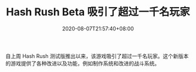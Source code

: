 ﻿---
title: "Hash Rush Beta 吸引了超过一千名玩家"
date: 2020-08-07T21:57:40+08:00
lastmod: 2020-08-07T16:45:40+08:00
draft: false
authors: ["Blythe"]
description: "自上周 Hash Rush 测试版推出以来，该游戏吸引了超过一千名玩家。这个新版本的游戏提供了各种改进以及功能，例如制作系统和改进的战斗系统。"
featuredImage: "hash-rush-beta-attracting-over-one-thousand-players.png"
tags: ["Strategy Game","策略游戏","Play to Earn"]
categories: ["news"]
news: ["策略游戏"]
weight: 
lightgallery: true
pinned: false
recommend: false
recommend1: false
---

自上周 Hash Rush 测试版推出以来，该游戏吸引了超过一千名玩家。这个新版本的游戏提供了各种改进以及功能，例如制作系统和改进的战斗系统。

<!--more-->

